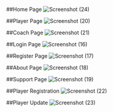 ##Home Page
![Screenshot (24)](https://user-images.githubusercontent.com/115343590/194712065-53f7f1c4-f2fc-4b66-9179-3c408e57ec39.png)

##Player Page
![Screenshot (20)](https://user-images.githubusercontent.com/115343590/194712083-afff1ed8-2110-4b8e-8993-5a1366d37678.png)

##Coach Page
![Screenshot (21)](https://user-images.githubusercontent.com/115343590/194712091-f8212e4c-a282-4217-bffc-c4ff3578fd14.png)

##Login Page
![Screenshot (16)](https://user-images.githubusercontent.com/115343590/194712102-457a1c35-973f-448f-8f88-99ec530e65a9.png)

##Register Page
![Screenshot (17)](https://user-images.githubusercontent.com/115343590/194712120-8d464a26-6132-4714-a7d7-55ddc237154f.png)

##About Page
![Screenshot (18)](https://user-images.githubusercontent.com/115343590/194712127-2e34456b-b968-47a5-8ff4-1082a25d499a.png)

##Support Page
![Screenshot (19)](https://user-images.githubusercontent.com/115343590/194712138-636e8d7a-59e9-412f-b70f-26d1fc0a1e86.png)

##Player Registration
![Screenshot (22)](https://user-images.githubusercontent.com/115343590/194712146-8a7ff08e-d9ed-46fc-950c-ef6f1ef3ca60.png)

##Player Update
![Screenshot (23)](https://user-images.githubusercontent.com/115343590/194712155-ad1d98e5-0407-421d-bf6f-eab3062bad74.png)



